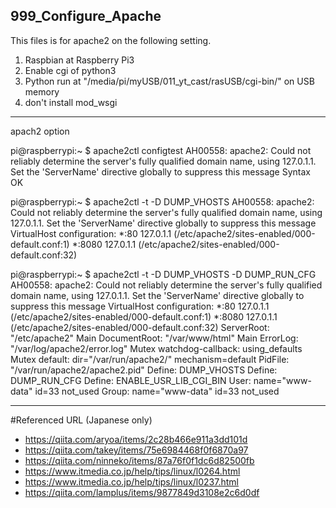 ## 999_Configure_Apache

This files is for apache2 on the following setting.  
 1. Raspbian at Raspberry Pi3
 1. Enable cgi of python3
 1. Python run at "/media/pi/myUSB/011_yt_cast/rasUSB/cgi-bin/" on USB memory
 1. don't install mod_wsgi


***
apach2 option

pi@raspberrypi:~ $ apache2ctl configtest
AH00558: apache2: Could not reliably determine the server's fully qualified domain name, using 127.0.1.1. Set the 'ServerName' directive globally to suppress this message
Syntax OK

pi@raspberrypi:~ $ apache2ctl -t -D DUMP_VHOSTS
AH00558: apache2: Could not reliably determine the server's fully qualified domain name, using 127.0.1.1. Set the 'ServerName' directive globally to suppress this message
VirtualHost configuration:
*:80                   127.0.1.1 (/etc/apache2/sites-enabled/000-default.conf:1)
*:8080                 127.0.1.1 (/etc/apache2/sites-enabled/000-default.conf:32)

pi@raspberrypi:~ $ apache2ctl -t -D DUMP_VHOSTS -D DUMP_RUN_CFG
AH00558: apache2: Could not reliably determine the server's fully qualified domain name, using 127.0.1.1. Set the 'ServerName' directive globally to suppress this message
VirtualHost configuration:
*:80                   127.0.1.1 (/etc/apache2/sites-enabled/000-default.conf:1)
*:8080                 127.0.1.1 (/etc/apache2/sites-enabled/000-default.conf:32)
ServerRoot: "/etc/apache2"
Main DocumentRoot: "/var/www/html"
Main ErrorLog: "/var/log/apache2/error.log"
Mutex watchdog-callback: using_defaults
Mutex default: dir="/var/run/apache2/" mechanism=default 
PidFile: "/var/run/apache2/apache2.pid"
Define: DUMP_VHOSTS
Define: DUMP_RUN_CFG
Define: ENABLE_USR_LIB_CGI_BIN
User: name="www-data" id=33 not_used
Group: name="www-data" id=33 not_used

***
#Referenced URL (Japanese only)
- https://qiita.com/aryoa/items/2c28b466e911a3dd101d  
- https://qiita.com/takey/items/75e6984468f0f6870a97  
- https://qiita.com/ninneko/items/87a76f0f1dc6d82500fb  
- https://www.itmedia.co.jp/help/tips/linux/l0264.html  
- https://www.itmedia.co.jp/help/tips/linux/l0237.html
- https://qiita.com/lamplus/items/9877849d3108e2c6d0df
